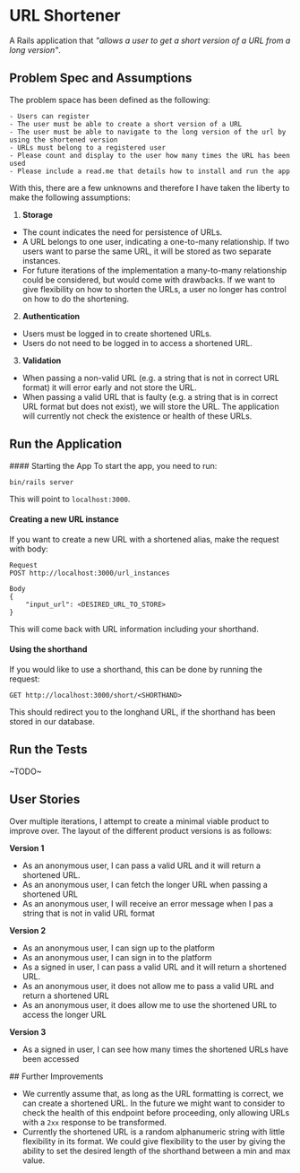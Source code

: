 # URL Shortener

A Rails application that _"allows a user to get a short version of a URL from a long version"_.

## Problem Spec and Assumptions
The problem space has been defined as the following:

```
- Users can register
- The user must be able to create a short version of a URL
- The user must be able to navigate to the long version of the url by using the shortened version
- URLs must belong to a registered user
- Please count and display to the user how many times the URL has been used
- Please include a read.me that details how to install and run the app
```

With this, there are a few unknowns and therefore I have taken the  liberty to make the following assumptions:

1. **Storage**
- The count indicates the need for persistence of URLs.
- A URL belongs to one user, indicating a one-to-many relationship. If two users want to parse the same URL, it will be stored as two separate instances.
- For future iterations of the implementation a many-to-many relationship could be considered, but would come with drawbacks. If we want to give flexibility on how to shorten the URLs, a user no longer has control on how to do the shortening.

2. **Authentication**
- Users must be logged in to create shortened URLs.
- Users do not need to be logged in to access a shortened URL.

3. **Validation**
- When passing a non-valid URL (e.g. a string that is not in correct URL format) it will error early and not store the URL.
- When passing a valid URL that is faulty (e.g. a string that is in correct URL format but does not exist), we will store the URL. The application will currently not check the existence or health of these URLs.

## Run the Application
#### Starting the App
To start the app, you need to run:
```
bin/rails server
```

This will point to `localhost:3000`.

#### Creating a new URL instance
If you want to create a new URL with a shortened alias, make the request with body:
```
Request
POST http://localhost:3000/url_instances

Body
{
    "input_url": <DESIRED_URL_TO_STORE>
}
```

This will come back with URL information including your shorthand.

#### Using the shorthand
If you would like to use a shorthand, this can be done by running the request:
```
GET http://localhost:3000/short/<SHORTHAND>
```

This should redirect you to the longhand URL, if the shorthand has been stored in our database.

## Run the Tests
~TODO~

## User Stories
Over multiple iterations, I attempt to create a minimal viable product to improve over. The layout of the different product versions is as follows:

**Version 1**
- As an anonymous user, I can pass a valid URL and it will return a shortened URL.
- As an anonymous user, I can fetch the longer URL when passing a shortened URL
- As an anonymous user, I will receive an error message when I pas a string that is not in valid URL format

**Version 2**
- As an anonymous user, I can sign up to the platform
- As an anonymous user, I can sign in to the platform
- As a signed in user, I can pass a valid URL and it will return a shortened URL.
- As an anonymous user, it does not allow me to pass a valid URL and return a shortened URL
- As an anonymous user, it does allow me to use the shortened URL to access the longer URL

**Version 3**
- As a signed in user, I can see how many times the shortened URLs have been accessed


## Further Improvements
- We currently assume that, as long as the URL formatting is correct, we can create a shortened URL. In the future we might want to consider to check the health of this endpoint before proceeding, only allowing URLs with a `2xx` response to be transformed.
- Currently the shortened URL is a random alphanumeric string with little flexibility in its format. We could give flexibility to the user by giving the ability to set the desired length of the shorthand between a min and max value.
